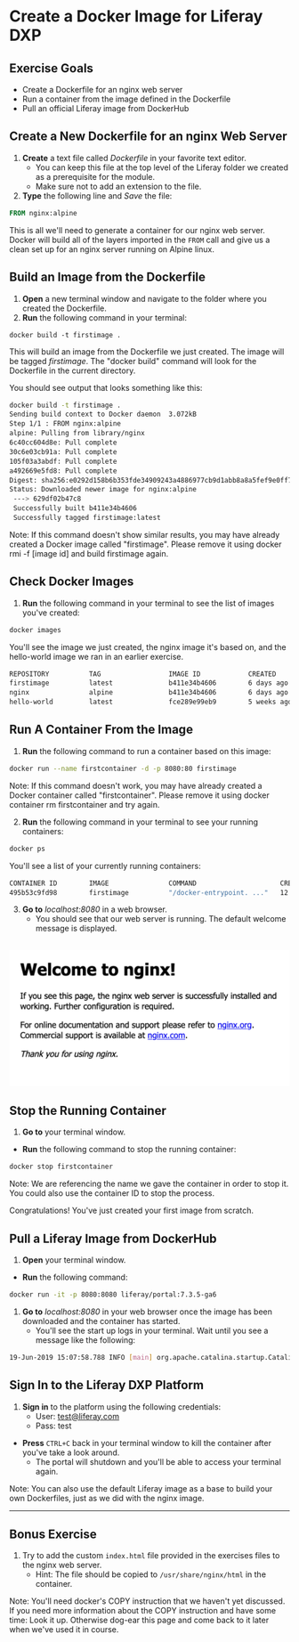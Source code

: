 # Create a Docker Image for Liferay DXP

<div class="ahead">

## Exercise Goals

* Create a Dockerfile for an nginx web server
* Run a container from the image defined in the Dockerfile
* Pull an official Liferay image from DockerHub

</div>

## Create a New Dockerfile for an nginx Web Server
1. **Create** a text file called _Dockerfile_ in your favorite text editor.
	* You can keep this file at the top level of the Liferay folder we created as a prerequisite for the module.
	* Make sure not to add an extension to the file.
1. **Type** the following line and _Save_ the file:
```Dockerfile
FROM nginx:alpine
```

This is all we'll need to generate a container for our nginx web server. Docker will build all of the layers imported in the `FROM` call and give us a clean set up for an nginx server running on Alpine linux.

## Build an Image from the Dockerfile
1. **Open** a new terminal window and navigate to the folder where you created the Dockerfile.
1. **Run** the following command in your terminal:

```shell
docker build -t firstimage .
```

This will build an image from the Dockerfile we just created. The image will be tagged _firstimage_. The "docker build" command will look for the Dockerfile in the current directory.

You should see output that looks something like this:

```bash
docker build -t firstimage .
Sending build context to Docker daemon  3.072kB
Step 1/1 : FROM nginx:alpine
alpine: Pulling from library/nginx
6c40cc604d8e: Pull complete
30c6e03cb91a: Pull complete
105f03a3abdf: Pull complete
a492669e5fd8: Pull complete
Digest: sha256:e0292d158b6b353fde34909243a4886977cb9d1abb8a8a5fef9e0ff7138dd3e2
Status: Downloaded newer image for nginx:alpine
 ---> 629df02b47c8
 Successfully built b411e34b4606
 Successfully tagged firstimage:latest
```

<div class="note">
Note: If this command doesn't show similar results, you may have already created a Docker image called "firstimage". Please remove it using docker rmi -f [image id] and build firstimage again.
</div>

## Check Docker Images
1. **Run** the following command in your terminal to see the list of images you've created:
```bash
docker images
```

You'll see the image we just created, the nginx image it's based on, and the hello-world image we ran in an earlier exercise.
	
```bash
REPOSITORY          TAG                 IMAGE ID            CREATED             SIZE
firstimage          latest              b411e34b4606        6 days ago          16.1MB
nginx               alpine              b411e34b4606        6 days ago          16.1MB
hello-world         latest              fce289e99eb9        5 weeks ago         1.84kB
```

<div class="page"></div>

## Run A Container From the Image
1. **Run** the following command to run a container based on this image:
```bash
docker run --name firstcontainer -d -p 8080:80 firstimage
```

<div class="note">
Note: If this command doesn't work, you may have already created a Docker container called "firstcontainer". Please remove it using docker container rm firstcontainer and try again.
</div>

2. **Run** the following command in your terminal to see your running containers:

```bash
docker ps
```

You'll see a list of your currently running containers:

```bash
CONTAINER ID        IMAGE               COMMAND                     CREATED              STATUS               PORTS                  NAMES
495b53c9fd98        firstimage          "/docker-entrypoint. ..."   12 seconds ago       Up 12 seconds        0.0.0.0:8080->80/tcp   firstcontainer
```

3. **Go to** _localhost:8080_ in a web browser.
	* You should see that our web server is running. The default welcome message is displayed.

<br />

<img src="images/nginx_welcome.png" style="max-width:100%;" />

<div class="page"></div>

## Stop the Running Container
1. **Go to** your terminal window.
* **Run** the following command to stop the running container:

```bash
docker stop firstcontainer
```

<div class="note">
Note: We are referencing the name we gave the container in order to stop it. You could also use the container ID to stop the process.
</div>

Congratulations! You've just created your first image from scratch.

## Pull a Liferay Image from DockerHub
1. **Open** your terminal window.
* **Run** the following command:
```bash
docker run -it -p 8080:8080 liferay/portal:7.3.5-ga6
```
<!--* **Replace** the content in `{tag}` with the latest build available. In our example we can use the latest GA release, **7.3.5-ga6**. You can find a list of tags by going to [https://hub.docker.com/r/liferay/portal/tags](https://hub.docker.com/r/liferay/portal/tags)
* **Run** the `-it` flag to start the container in _interactive_ mode. This will allow us to use `CTRL+C` to kill the container.
	* When you run the command for the first time, you'll see a message that the image can't be found locally. Docker will pull the image from the online repository. It'll take a few moments.-->
1. **Go to** _localhost:8080_ in your web browser once the image has been downloaded and the container has started.
	* You'll see the start up logs in your terminal. Wait until you see a message like the following:
```bash
19-Jun-2019 15:07:58.788 INFO [main] org.apache.catalina.startup.Catalina.start Server startup in [88,141] milliseconds
```

## Sign In to the Liferay DXP Platform
1. **Sign in** to the platform using the following credentials:
	* User: test@liferay.com
	* Pass: test
* **Press** `CTRL+C` back in your terminal window to kill the container after you've take a look around.
	* The portal will shutdown and you'll be able to access your terminal again.

<div class="note">
Note: You can also use the default Liferay image as a base to build your own Dockerfiles, just as we did with the nginx image.
</div>

<div class="page"></div>

---

## Bonus Exercise
1. Try to add the custom `index.html` file provided in the exercises files to the nginx web server.
	* Hint: The file should be copied to `/usr/share/nginx/html` in the container.

<div class="note">
Note: You'll need docker's COPY instruction that we haven't yet discussed. If you need more information about the COPY instruction and have some time: Look it up. Otherwise dog-ear this page and come back to it later when we've used it in course.
</div>
